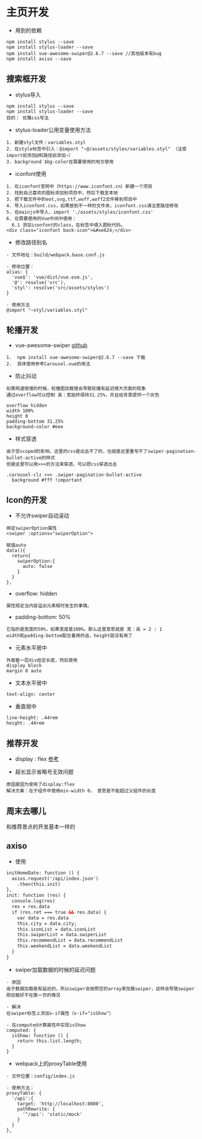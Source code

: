 # 主页开发

- 用到的依赖
```text
npm install stylus --save
npm install stylus-loader --save
npm install vue-awesome-swiper@2.6.7 --save //其他版本有bug
npm install axiso --save

```

## 搜索框开发
- stylus导入
```
npm install stylus --save
npm install stylus-loader --save
目的： 优雅css写法
```
- stylus-loader公用变量使用方法
```text
1. 新建styl文件：variables.styl
2. 在style标签中引入：@import "~@/assets/styles/variables.styl" （注意import前添加@和路径前添加~）
3. background $bg-color在需要使用的地方使用
```

- iconfont使用
```text
1. 在iconfont官网中（https://www.iconfont.cn）新建一个项目
2. 找到自己喜欢的图标添加到项目中，然后下载至本地
3. 把下载文件中的eot,svg,ttf,woff,woff2文件移到项目中
4. 导入iconfont.css，如果放到不一样的文件夹，iconfont.css请注意路径修改
5. 在mainjs中导入，import './assets/styles/iconfont.css'
6. 在需要使用的Vue中间中使用：
  6.1 添加iconfont的class，在标签中填入图标代码。
<div class="iconfont back-icon">&#xe624;</div>
```

- 修改路径别名
```text
- 文件地址：build/webpack.base.conf.js

- 修改位置：
alias: {
  'vue$': 'vue/dist/vue.esm.js',
  '@': resolve('src'),
  'styl': resolve('src/assets/styles')
}

- 使用方法
@import "~styl/variables.styl"
```

## 轮播开发
- vue-awesome-swiper [github](https://github.com/surmon-china/vue-awesome-swiper)
```text
1.  npm install vue-awesome-swiper@2.6.7 --save 下载
2.  具体使用参考Carousel.vue的用法
```
- 防止抖动
```text
如果网速很慢的时候，轮播图加载慢会导致轮播有延迟撑大页面的现象
通过overflow可以控制 高：宽始终保持31.25%，并且给背景提供一个灰色

overflow hidden
width 100%
height 0
padding-bottom 31.25%
background-color #eee
```
- 样式穿透
```text
由于受scoped的影响，这里的css是出去不了的，也就是这里重写不了swiper-pagination-bullet-active的样式
但是这里可以用>>>的方法来穿透，可以把css穿透出去
  
.carousel-clz >>> .swiper-pagination-bullet-active
  background #fff !important
```

 ## Icon的开发
- 不允许swiper自动滚动
```text
绑定swiperOption属性
<swiper :options="swiperOption">

赋值auto
data(){
  return{
    swiperOption:{
      auto: false
    }
  }
},
```
- overflow: hidden
```text
属性规定当内容溢出元素框时发生的事情。
```
- padding-bottom: 50%
```text
它指的是宽度的50%，如果宽度是100%。那么这里意思就是 宽：高 = 2 : 1
width和padding-bottom配合着用的话，height就没有用了
```
-  元素水平居中
```text
外面套一层div给定长度，然后使用
display block
margin 0 auto
```
- 文本水平居中
```text
text-align: center
```
- 垂直居中
```text
line-height: .44rem
height: .44rem
```

## 推荐开发
- display : flex [参考](https://www.cnblogs.com/qingchunshiguang/p/8011103.html)

- 超长显示省略号无效问题
```text
原因是因为使用了display:flex
解决方案：在子组件中使用min-width 0， 意思是不能超过父组件的长度
```

## 周末去哪儿
和推荐景点的开发基本一样的

## axiso
- 使用
```html
initHomeDate: function () {
  axios.request('/api/index.json')
    .then(this.init)
},
init: function (res) {
  console.log(res)
  res = res.data
  if (res.ret === true && res.data) {
    var data = res.data
    this.city = data.city;
    this.iconList = data.iconList
    this.swiperList = data.swiperList
    this.recommendList = data.recommendList
    this.weekendList = data.weekendList
  }
}
```
- swiper加载数据的时候的延迟问题
```text
- 原因
由于数据加载是有延迟的，所以swiper会按照空的array来加载swiper，这样会导致swiper刚加载好不在第一页的情况

- 解决
在swiper标签上添加v-if属性（v-if="isShow"）

- 在computed计算属性中实现isShow
computed: {
  isShow: function () {
    return this.list.length;
  }
}
```

- webpack上的proxyTable使用
```text
- 文件位置：config/index.js

- 使用方法：
proxyTable: {
  '/api':{
    target: 'http://localhost:8080',
    pathRewrite: {
      '^/api': 'static/mock'
    }
  }
},
```
  
  


